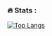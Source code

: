 
### :fire: Stats :



[![Top Langs](https://github-readme-stats.vercel.app/api/top-langs/?username=rafaelsalves15&langs_count=4)](https://github.com/rafaelsalves15/github-readme-stats)
